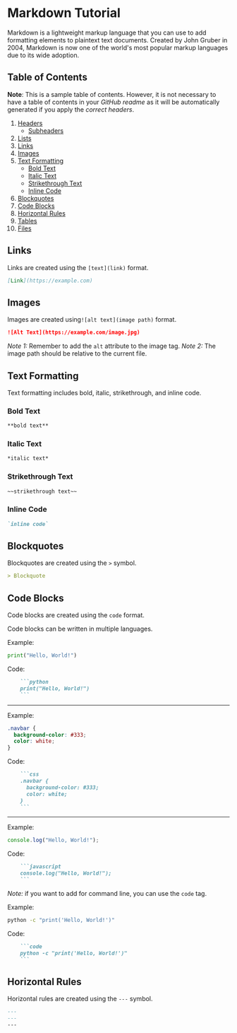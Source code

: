 # Markdown Tutorial

Markdown is a lightweight markup language that you can use to add formatting elements to plaintext text documents. Created by John Gruber in 2004, Markdown is now one of the world's most popular markup languages due to its wide adoption.

## Table of Contents

**Note**: This is a sample table of contents. However, it is not necessary to have a table of contents in your *GitHub readme* as it will be automatically generated if you apply the *correct headers*.

1. [Headers](#headers)
    - [Subheaders](#subheaders)
2. [Lists](#lists)
3. [Links](#links)
4. [Images](#images)
5. [Text Formatting](#text-formatting)
    - [Bold Text](#bold-text)
    - [Italic Text](#italic-text)
    - [Strikethrough Text](#strikethrough-text)
    - [Inline Code](#inline-code)
6. [Blockquotes](#blockquotes)
7. [Code Blocks](#code-blocks)
8. [Horizontal Rules](#horizontal-rules)
9. [Tables](#tables)
10. [Files](#files)

## Links

Links are created using the `[text](link)` format.

```markdown
[Link](https://example.com)
```

## Images

Images are created using`![alt text](image path)` format.

```markdown
![Alt Text](https://example.com/image.jpg)
```

*Note 1:* Remember to add the `alt` attribute to the image tag.
*Note 2:* The image path should be relative to the current file.

## Text Formatting

Text formatting includes bold, italic, strikethrough, and inline code.

### Bold Text

```markdown
**bold text**
```

### Italic Text

```markdown
*italic text*
```

### Strikethrough Text

```markdown
~~strikethrough text~~
```

### Inline Code

```markdown
`inline code`
```

## Blockquotes

Blockquotes are created using the `>` symbol.

```markdown
> Blockquote
```


## Code Blocks

Code blocks are created using the ````code```` format.

Code blocks can be written in multiple languages.

Example:

```python
print("Hello, World!")
```

Code:

```markdown
    ```python
    print("Hello, World!")
    ```
```

---

Example:

```css
.navbar {
  background-color: #333;
  color: white;
}
```

Code:

```markdown
    ```css
    .navbar {
      background-color: #333;
      color: white;
    }
    ```
```

---

Example:

```javascript
console.log("Hello, World!");
```

Code:

```markdown
    ```javascript
    console.log("Hello, World!");
    ```
```

*Note:* if you want to add for command line, you can use the `code` tag.

Example:

```bash
python -c "print('Hello, World!')"
```

Code:

```markdown
    ```code
    python -c "print('Hello, World!')"
    ```
```

## Horizontal Rules

Horizontal rules are created using the `---` symbol.

```markdown
---
---
---
```




